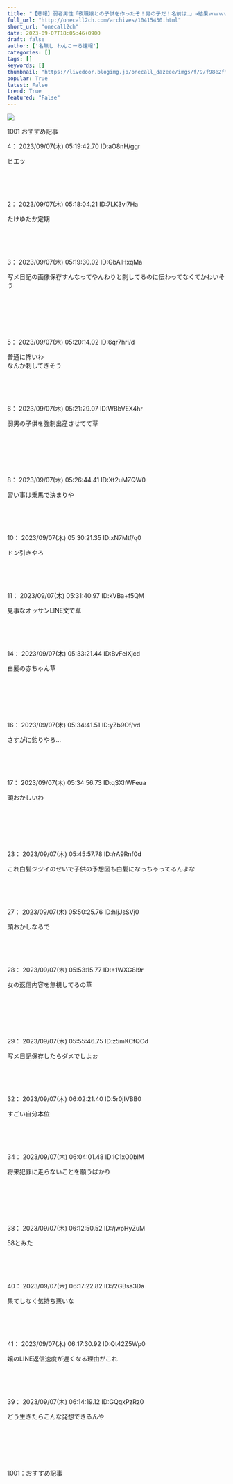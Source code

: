 ```yaml
---
title: "【悲報】弱者男性「夜職嬢との子供を作ったぞ！男の子だ！名前は…」→結果ｗｗｗｗ : わんこーる速報！"
full_url: "http://onecall2ch.com/archives/10415430.html"
short_url: "onecall2ch"
date: 2023-09-07T18:05:46+0900
draft: false
author: ['名無し わんこーる速報']
categories: []
tags: []
keywords: []
thumbnail: "https://livedoor.blogimg.jp/onecall_dazeee/imgs/f/9/f98e2ff7-s.jpg"
popular: True
latest: False
trend: True
featured: "False"
---
```


![](https://livedoor.blogimg.jp/onecall_dazeee/imgs/f/9/f98e2ff7-s.jpg)

<div> <p class="name2"> 1001 おすすめ記事</p> <p class="name2">4： 2023/09/07(木) 05:19:42.70 ID:aO8nH/ggr</p><p class="onecall"> ヒエッ <br><br><br></p><br> <p class="name2">2： 2023/09/07(木) 05:18:04.21 ID:7LK3vi7Ha</p><p class="onecall"> たけゆたか定期 <br><br><br></p><br> <p class="name2">3： 2023/09/07(木) 05:19:30.02 ID:GbAlHxqMa</p><p class="onecall"><p> 写メ日記の画像保存すんなってやんわりと刺してるのに伝わってなくてかわいそう </p><br><br><br></p><br> <p class="name2">5： 2023/09/07(木) 05:20:14.02 ID:6qr7hri/d</p><p class="onecall"> 普通に怖いわ <br> なんか刺してきそう <br><br><br></p><br> <p class="name2">6： 2023/09/07(木) 05:21:29.07 ID:WBbVEX4hr</p><p class="onecall"><p> 弱男の子供を強制出産させてて草 </p><br><br><br></p><br> <p class="name2">8： 2023/09/07(木) 05:26:44.41 ID:Xt2uMZQW0</p><p class="onecall"> 習い事は乗馬で決まりや <br><br><br></p><br> <p class="name2">10： 2023/09/07(木) 05:30:21.35 ID:xN7Mtf/q0</p><p class="onecall"> ドン引きやろ <br><br><br></p><br> <p class="name2">11： 2023/09/07(木) 05:31:40.97 ID:kVBa+f5QM</p><p class="onecall"> 見事なオッサンLINE文で草 <br><br><br></p><br> <p class="name2">14： 2023/09/07(木) 05:33:21.44 ID:BvFeIXjcd</p><p class="onecall"><p> 白髪の赤ちゃん草 </p><br><br><br></p><br> <p class="name2">16： 2023/09/07(木) 05:34:41.51 ID:yZb9Of/vd</p><p class="onecall"> さすがに釣りやろ… <br><br><br></p><br> <p class="name2">17： 2023/09/07(木) 05:34:56.73 ID:qSXhWFeua</p><p class="onecall"><p> 頭おかしいわ </p><br><br><br></p><br> <p class="name2">23： 2023/09/07(木) 05:45:57.78 ID:/rA9Rnf0d</p><p class="onecall"> これ白髪ジジイのせいで子供の予想図も白髪になっちゃってるんよな <br><br><br></p><br> <p class="name2">27： 2023/09/07(木) 05:50:25.76 ID:hIjJsSVj0</p><p class="onecall"> 頭おかしなるで <br><br><br></p><br> <p class="name2">28： 2023/09/07(木) 05:53:15.77 ID:+1WXG8I9r</p><p class="onecall"><p> 女の返信内容を無視してるの草 </p><br><br><br></p><br> <p class="name2">29： 2023/09/07(木) 05:55:46.75 ID:z5mKCfQOd</p><p class="onecall"> 写メ日記保存したらダメでしよぉ <br><br><br></p><br> <p class="name2">32： 2023/09/07(木) 06:02:21.40 ID:5r0jIVBB0</p><p class="onecall"> すごい自分本位 <br><br><br></p><br> <p class="name2">34： 2023/09/07(木) 06:04:01.48 ID:IC1xO0blM</p><p class="onecall"><p> 将来犯罪に走らないことを願うばかり </p><br><br><br></p><br> <p class="name2">38： 2023/09/07(木) 06:12:50.52 ID:/jwpHyZuM</p><p class="onecall"> 58とみた <br><br><br></p><br> <p class="name2">40： 2023/09/07(木) 06:17:22.82 ID:/2GBsa3Da</p><p class="onecall"> 果てしなく気持ち悪いな <br><br><br></p><br> <p class="name2">41： 2023/09/07(木) 06:17:30.92 ID:Qt42Z5Wp0</p><p class="onecall"> 嬢のLINE返信速度が遅くなる理由がこれ <br><br><br></p><br> <p class="name2">39： 2023/09/07(木) 06:14:19.12 ID:GQqxPzRz0</p><p class="onecall"><p> どう生きたらこんな発想できるんや </p><br><br><br></p><br> <p class="name2">1001：おすすめ記事</p> </div>